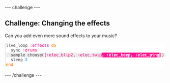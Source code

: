 \--- challenge \---

## Challenge: Changing the effects

Can you add even more sound effects to your music?

![screenshot](images/dj-effects-more.png)

\--- /challenge \---